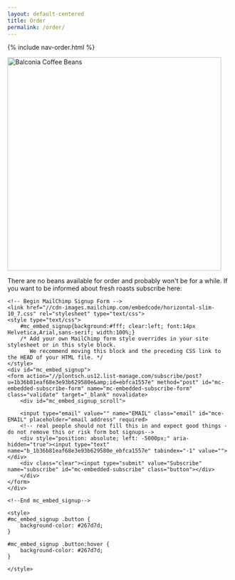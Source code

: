 ```yaml
---
layout: default-centered
title: Order
permalink: /order/
---
```


{% include nav-order.html %}

<div class="package"><img src="{{ site.baseurl }}/assets/balconia_package_placeholder.png" width="480" alt="Balconia Coffee Beans" />
</div>

<div class="about">
	<p>There are no beans available for order and probably won't be for a while. If you want to be informed about fresh roasts subscribe here:</p>

	<!-- Begin MailChimp Signup Form -->
	<link href="//cdn-images.mailchimp.com/embedcode/horizontal-slim-10_7.css" rel="stylesheet" type="text/css">
	<style type="text/css">
		#mc_embed_signup{background:#fff; clear:left; font:14px Helvetica,Arial,sans-serif; width:100%;}
		/* Add your own MailChimp form style overrides in your site stylesheet or in this style block.
		   We recommend moving this block and the preceding CSS link to the HEAD of your HTML file. */
	</style>
	<div id="mc_embed_signup">
	<form action="//plontsch.us12.list-manage.com/subscribe/post?u=1b36b81eaf68e3e93b629580e&amp;id=ebfca1557e" method="post" id="mc-embedded-subscribe-form" name="mc-embedded-subscribe-form" class="validate" target="_blank" novalidate>
	    <div id="mc_embed_signup_scroll">

		<input type="email" value="" name="EMAIL" class="email" id="mce-EMAIL" placeholder="email address" required>
	    <!-- real people should not fill this in and expect good things - do not remove this or risk form bot signups-->
	    <div style="position: absolute; left: -5000px;" aria-hidden="true"><input type="text" name="b_1b36b81eaf68e3e93b629580e_ebfca1557e" tabindex="-1" value=""></div>
	    <div class="clear"><input type="submit" value="Subscribe" name="subscribe" id="mc-embedded-subscribe" class="button"></div>
	    </div>
	</form>
	</div>

	<!--End mc_embed_signup-->

	<style>
	#mc_embed_signup .button {
		background-color: #267d7d;
	}

	#mc_embed_signup .button:hover {
		background-color: #267d7d;
	}

	</style>
